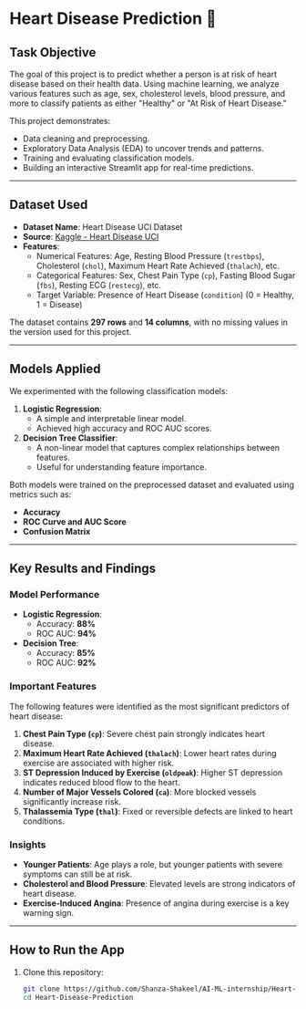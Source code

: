 # Heart Disease Prediction 💓

## Task Objective
The goal of this project is to predict whether a person is at risk of heart disease based on their health data. Using machine learning, we analyze various features such as age, sex, cholesterol levels, blood pressure, and more to classify patients as either "Healthy" or "At Risk of Heart Disease."

This project demonstrates:
- Data cleaning and preprocessing.
- Exploratory Data Analysis (EDA) to uncover trends and patterns.
- Training and evaluating classification models.
- Building an interactive Streamlit app for real-time predictions.

---

## Dataset Used
- **Dataset Name**: Heart Disease UCI Dataset  
- **Source**: [Kaggle - Heart Disease UCI](https://www.kaggle.com/datasets) 
- **Features**:
  - Numerical Features: Age, Resting Blood Pressure (`trestbps`), Cholesterol (`chol`), Maximum Heart Rate Achieved (`thalach`), etc.
  - Categorical Features: Sex, Chest Pain Type (`cp`), Fasting Blood Sugar (`fbs`), Resting ECG (`restecg`), etc.
  - Target Variable: Presence of Heart Disease (`condition`) (0 = Healthy, 1 = Disease)

The dataset contains **297 rows** and **14 columns**, with no missing values in the version used for this project.

---

## Models Applied
We experimented with the following classification models:
1. **Logistic Regression**:
   - A simple and interpretable linear model.
   - Achieved high accuracy and ROC AUC scores.
2. **Decision Tree Classifier**:
   - A non-linear model that captures complex relationships between features.
   - Useful for understanding feature importance.

Both models were trained on the preprocessed dataset and evaluated using metrics such as:
- **Accuracy**
- **ROC Curve and AUC Score**
- **Confusion Matrix**

---

## Key Results and Findings
### Model Performance
- **Logistic Regression**:
  - Accuracy: **88%**
  - ROC AUC: **94%**
- **Decision Tree**:
  - Accuracy: **85%**
  - ROC AUC: **92%**

### Important Features
The following features were identified as the most significant predictors of heart disease:
1. **Chest Pain Type (`cp`)**: Severe chest pain strongly indicates heart disease.
2. **Maximum Heart Rate Achieved (`thalach`)**: Lower heart rates during exercise are associated with higher risk.
3. **ST Depression Induced by Exercise (`oldpeak`)**: Higher ST depression indicates reduced blood flow to the heart.
4. **Number of Major Vessels Colored (`ca`)**: More blocked vessels significantly increase risk.
5. **Thalassemia Type (`thal`)**: Fixed or reversible defects are linked to heart conditions.

### Insights
- **Younger Patients**: Age plays a role, but younger patients with severe symptoms can still be at risk.
- **Cholesterol and Blood Pressure**: Elevated levels are strong indicators of heart disease.
- **Exercise-Induced Angina**: Presence of angina during exercise is a key warning sign.

---

## How to Run the App
1. Clone this repository:
   ```bash
   git clone https://github.com/Shanza-Shakeel/AI-ML-internship/Heart-Disease-Prediction.git 
   cd Heart-Disease-Prediction